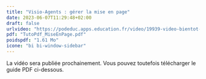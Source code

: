 ```yaml
---
title: "Visio-Agents : gérer la mise en page"
date: 2023-06-07T11:29:48+02:00
draft: false
urlvideo: "https://podeduc.apps.education.fr/video/19939-video-bientot-disponible/48b8cb2cf6f5061405bd0096644a3658e7e2043284b67a81fc16e7c82096a55c/"
pdf: "TutoPdf_MiseEnPage.pdf"
poidspdf: "1.61 Mo"
icone: "bi bi-window-sidebar"
---
```

La vidéo sera publiée prochainement. Vous pouvez toutefois télécharger le guide PDF ci-dessous.
